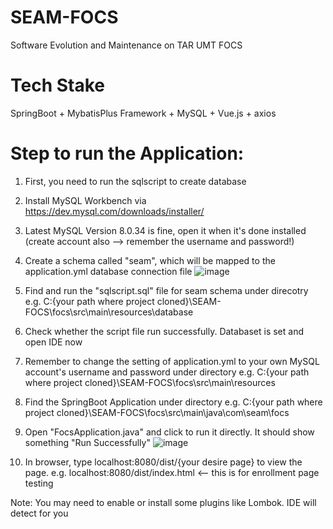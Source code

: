 # SEAM-FOCS
Software Evolution and Maintenance on TAR UMT FOCS 

# Tech Stake
SpringBoot + MybatisPlus Framework + MySQL + Vue.js + axios

# Step to run the Application:
1. First, you need to run the sqlscript to create database
2. Install MySQL Workbench via https://dev.mysql.com/downloads/installer/ 
3. Latest MySQL Version 8.0.34 is fine, open it when it's done installed (create account also --> remember the username and password!)
4. Create a schema called "seam", which will be mapped to the application.yml database connection file
   ![image](https://github.com/SheeYeap02/SEAM-FOCS/assets/84632952/14f01de2-1fcf-453d-8cf3-d312839623c1)

5. Find and run the "sqlscript.sql" file for seam schema under direcotry e.g. C:\{your path where project cloned}\SEAM-FOCS\focs\src\main\resources\database
6. Check whether the script file run successfully. Databaset is set and open IDE now
8. Remember to change the setting of application.yml to your own MySQL account's username and password under directory e.g. C:\{your path where project cloned}\SEAM-FOCS\focs\src\main\resources 
9. Find the SpringBoot Application under directory e.g. C:\{your path where project cloned}\SEAM-FOCS\focs\src\main\java\com\seam\focs
10. Open "FocsApplication.java" and click to run it directly. It should show something "Run Successfully"
    ![image](https://github.com/SheeYeap02/SEAM-FOCS/assets/84632952/a86603bf-af01-4a7b-ae08-c981a81e5cbf)

11. In browser, type localhost:8080/dist/{your desire page} to view the page. e.g. localhost:8080/dist/index.html  <-- this is for enrollment page testing

Note: You may need to enable or install some plugins like Lombok. IDE will detect for you